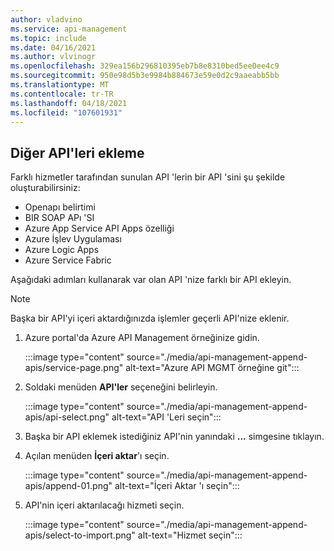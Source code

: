 ```yaml
---
author: vladvino
ms.service: api-management
ms.topic: include
ms.date: 04/16/2021
ms.author: vlvinogr
ms.openlocfilehash: 329ea156b296810395eb7b8e8310bed5ee0ee4c9
ms.sourcegitcommit: 950e98d5b3e9984b884673e59e0d2c9aaeabb5bb
ms.translationtype: MT
ms.contentlocale: tr-TR
ms.lasthandoff: 04/18/2021
ms.locfileid: "107601931"
---
```

## <a name="append-other-apis"></a>Diğer API'leri ekleme

Farklı hizmetler tarafından sunulan API 'lerin bir API 'sini şu şekilde oluşturabilirsiniz:
* Openapı belirtimi
* BIR SOAP APı 'SI
* Azure App Service API Apps özelliği
* Azure İşlev Uygulaması
* Azure Logic Apps
* Azure Service Fabric

Aşağıdaki adımları kullanarak var olan API 'nize farklı bir API ekleyin. 

>[!NOTE] 
> Başka bir API'yi içeri aktardığınızda işlemler geçerli API'nize eklenir.

1. Azure portal'da Azure API Management örneğinize gidin.

    :::image type="content" source="./media/api-management-append-apis/service-page.png" alt-text="Azure API MGMT örneğine git":::

1. Soldaki menüden **API'ler** seçeneğini belirleyin.

    :::image type="content" source="./media/api-management-append-apis/api-select.png" alt-text="API 'Leri seçin":::

1. Başka bir API eklemek istediğiniz API'nin yanındaki **...** simgesine tıklayın.
1. Açılan menüden **İçeri aktar**'ı seçin.

    :::image type="content" source="./media/api-management-append-apis/append-01.png" alt-text="İçeri Aktar 'ı seçin":::

1. API'nin içeri aktarılacağı hizmeti seçin.

    :::image type="content" source="./media/api-management-append-apis/select-to-import.png" alt-text="Hizmet seçin":::